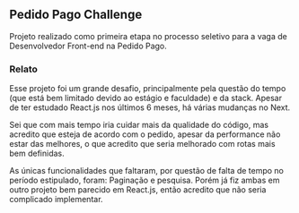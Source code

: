 ## Pedido Pago Challenge
Projeto realizado como primeira etapa no processo seletivo para a vaga de Desenvolvedor Front-end na Pedido Pago.

### Relato
Esse projeto foi um grande desafio, principalmente pela questão do tempo (que está bem limitado devido ao estágio e faculdade) e da stack. Apesar de ter estudado React.js nos últimos 6 meses, há várias mudanças no Next.

Sei que com mais tempo iria cuidar mais da qualidade do código, mas acredito que esteja de acordo com o pedido, apesar da performance não estar das melhores, o que acredito que seria melhorado com rotas mais bem definidas.

As únicas funcionalidades que faltaram, por questão de falta de tempo no período estipulado, foram: Paginação e pesquisa.
Porém já fiz ambas em outro projeto bem parecido em React.js, então acredito que não seria complicado implementar.